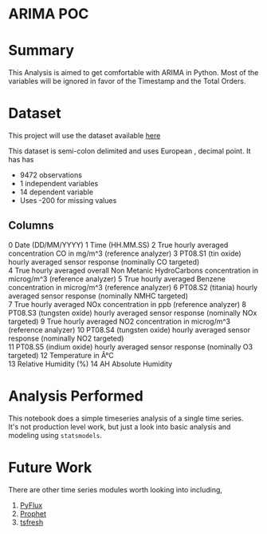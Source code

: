 ARIMA POC
==============================

Summary
==============================
This Analysis is aimed to get comfortable with ARIMA in Python.
Most of the variables will be ignored in favor of the Timestamp and the
Total Orders.

Dataset
==============================
This project will use the dataset available [here](https://archive.ics.uci.edu/ml/datasets/Air+Quality)

This dataset is semi-colon delimited and uses European , decimal point.  It has has
* 9472 observations
* 1 independent variables
* 14 dependent variable
* Uses -200 for missing values

Columns
------------------------------
0 Date	(DD/MM/YYYY) 
1 Time	(HH.MM.SS) 
2 True hourly averaged concentration CO in mg/m^3 (reference analyzer) 
3 PT08.S1 (tin oxide) hourly averaged sensor response (nominally CO targeted)	
4 True hourly averaged overall Non Metanic HydroCarbons concentration in microg/m^3 (reference analyzer) 
5 True hourly averaged Benzene concentration in microg/m^3 (reference analyzer) 
6 PT08.S2 (titania) hourly averaged sensor response (nominally NMHC targeted)	
7 True hourly averaged NOx concentration in ppb (reference analyzer) 
8 PT08.S3 (tungsten oxide) hourly averaged sensor response (nominally NOx targeted) 
9 True hourly averaged NO2 concentration in microg/m^3 (reference analyzer)	
10 PT08.S4 (tungsten oxide) hourly averaged sensor response (nominally NO2 targeted)	
11 PT08.S5 (indium oxide) hourly averaged sensor response (nominally O3 targeted) 
12 Temperature in Â°C	
13 Relative Humidity (%) 
14 AH Absolute Humidity 


Analysis Performed
==============================
This notebook does a simple timeseries analysis of a single time series.  
It's not production level work, but just a look into basic analysis and modeling using 
`statsmodels`.

Future Work
==============================
There are other time series modules worth looking into including,
1. [PyFlux](http://www.pyflux.com/)
2. [Prophet](https://facebook.github.io/prophet/)
3. [tsfresh](https://github.com/blue-yonder/tsfresh)